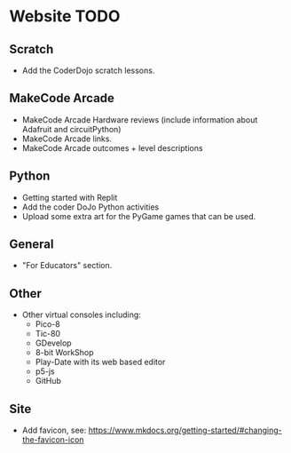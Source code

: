# Website TODO

## Scratch

* Add the CoderDojo scratch lessons.

## MakeCode Arcade

* MakeCode Arcade Hardware reviews (include information about Adafruit and circuitPython)
* MakeCode Arcade links.
* MakeCode Arcade outcomes + level descriptions

## Python

* Getting started with Replit
* Add the coder DoJo Python activities
* Upload some extra art for the PyGame games that can be used.

## General

* "For Educators" section.

## Other

* Other virtual consoles including:
  * Pico-8
  * Tic-80
  * GDevelop
  * 8-bit WorkShop
  * Play-Date with its web based editor
  * p5-js
  * GitHub

## Site

* Add favicon, see: https://www.mkdocs.org/getting-started/#changing-the-favicon-icon
